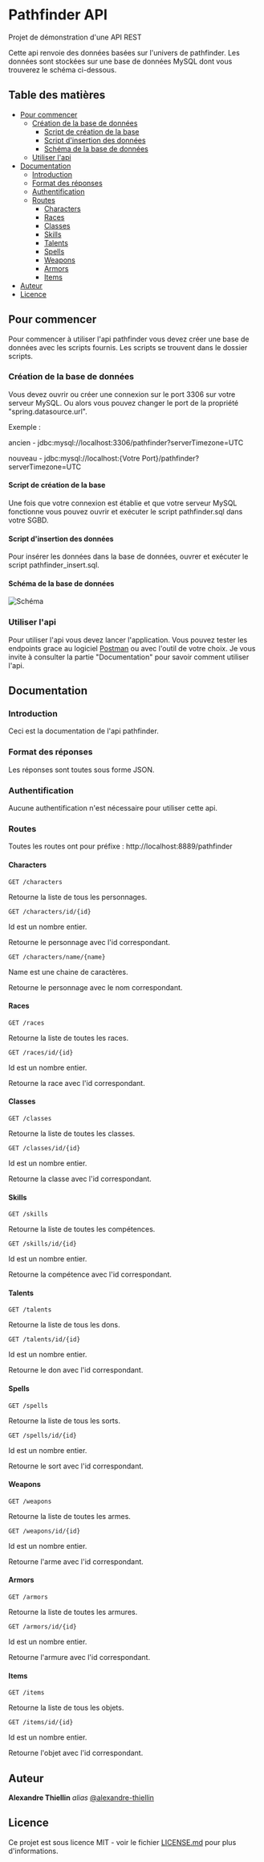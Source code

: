 # Pathfinder API

Projet de démonstration d'une API REST

Cette api renvoie des données basées sur l'univers de pathfinder.
Les données sont stockées sur une base de données MySQL dont vous trouverez le schéma ci-dessous.

## Table des matières

- [Pour commencer](#pour-commencer)
    - [Création de la base de données](#création-de-la-base-de-données)
        - [Script de création de la base](#script-de-création-de-la-base)
        - [Script d'insertion des données](#script-dinsertion-des-données)
        - [Schéma de la base de données](#schéma-de-la-base-de-données)
    - [Utiliser l'api](#utiliser-lapi)
- [Documentation](#documentation)
    - [Introduction](#introduction)
    - [Format des réponses](#format-des-réponses)
    - [Authentification](#authentification)
    - [Routes](#routes)
        - [Characters](#characters)
        - [Races](#races)
        - [Classes](#classes)
        - [Skills](#skills)
        - [Talents](#talents)
        - [Spells](#spells)
        - [Weapons](#weapons)
        - [Armors](#armors)
        - [Items](#items)
- [Auteur](#auteur)
- [Licence](#licence)

## Pour commencer

Pour commencer à utiliser l'api pathfinder vous devez créer une base de données avec les scripts fournis.
Les scripts se trouvent dans le dossier scripts.

### Création de la base de données

Vous devez ouvrir ou créer une connexion sur le port 3306 sur votre serveur MySQL.
Ou alors vous pouvez changer le port de la propriété "spring.datasource.url".

Exemple : 

ancien - jdbc:mysql://localhost:3306/pathfinder?serverTimezone=UTC 

nouveau - jdbc:mysql://localhost:{Votre Port}/pathfinder?serverTimezone=UTC

#### Script de création de la base
Une fois que votre connexion est établie et que votre serveur MySQL fonctionne vous pouvez ouvrir et exécuter le script pathfinder.sql dans votre SGBD.
#### Script d'insertion des données
Pour insérer les données dans la base de données, ouvrer et exécuter le script pathfinder_insert.sql.
#### Schéma de la base de données
![Schéma](img\pathfinder.png "schéma de la base de données")
### Utiliser l'api
Pour utiliser l'api vous devez lancer l'application.
Vous pouvez tester les endpoints grace au logiciel [Postman](https://www.postman.com/ "lien vers le site de Postman") ou avec l'outil de votre choix.
Je vous invite à consulter la partie "Documentation" pour savoir comment utiliser l'api.

## Documentation
### Introduction
Ceci est la documentation de l'api pathfinder.
### Format des réponses
Les réponses sont toutes sous forme JSON.
### Authentification
Aucune authentification n'est nécessaire pour utiliser cette api.
### Routes
Toutes les routes ont pour préfixe : http://localhost:8889/pathfinder
#### Characters


    GET /characters
Retourne la liste de tous les personnages.


    GET /characters/id/{id}
Id est un nombre entier.

Retourne le personnage avec l'id correspondant.


    GET /characters/name/{name}
Name est une chaine de caractères.

Retourne le personnage avec le nom correspondant.
#### Races


    GET /races
Retourne la liste de toutes les races.


    GET /races/id/{id}
Id est un nombre entier.

Retourne la race avec l'id correspondant.
#### Classes


    GET /classes
Retourne la liste de toutes les classes.


    GET /classes/id/{id}
Id est un nombre entier.

Retourne la classe avec l'id correspondant.
#### Skills


    GET /skills
Retourne la liste de toutes les compétences.


    GET /skills/id/{id}
Id est un nombre entier.

Retourne la compétence avec l'id correspondant.
#### Talents


    GET /talents
Retourne la liste de tous les dons.


    GET /talents/id/{id}
Id est un nombre entier.

Retourne le don avec l'id correspondant.
#### Spells


    GET /spells
Retourne la liste de tous les sorts.


    GET /spells/id/{id}
Id est un nombre entier.

Retourne le sort avec l'id correspondant.
#### Weapons


    GET /weapons
Retourne la liste de toutes les armes.


    GET /weapons/id/{id}
Id est un nombre entier.

Retourne l'arme avec l'id correspondant.
#### Armors


    GET /armors
Retourne la liste de toutes les armures.


    GET /armors/id/{id}
Id est un nombre entier.

Retourne l'armure avec l'id correspondant.
#### Items


    GET /items
Retourne la liste de tous les objets.


    GET /items/id/{id}
Id est un nombre entier.

Retourne l'objet avec l'id correspondant.
## Auteur
**Alexandre Thiellin** _alias_ [@alexandre-thiellin](https://github.com/alexandre-thiellin)
## Licence
Ce projet est sous licence MIT - voir le fichier [LICENSE.md](LICENSE.md) pour plus d'informations.